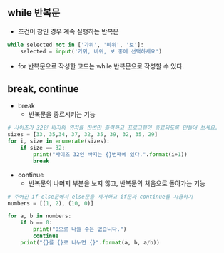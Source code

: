 ## while 반복문
+ 조건이 참인 경우 계속 실행하는 반복문
``` python
while selected not in ['가위', '바위', '보']:
    selected = input('가위, 바위, 보 중에 선택하세요')
```
+ for 반복문으로 작성한 코드는 while 반복문으로 작성할  수 있다.

## break, continue
+ break
    + 반복문을 종료시키는 기능
``` python
# 사이즈가 32인 바지의 위치를 한번만 출력하고 프로그램이 종료되도록 만들어 보세요.
sizes = [33, 35,34, 37, 32, 35, 39, 32, 35, 29]
for i, size in enumerate(sizes):
    if size == 32:
        print("사이즈 32인 바지는 {}번째에 있다.".format(i+1))
        break
```

+ continue
    + 반복문의 나머지 부분을 보지 않고, 반복문의 처음으로 돌아가는 기능
``` python
# 주어진 if-else문에서 else문을 제거하고 if문과 continue를 사용하기
numbers = [(1, 2), (10, 0)]

for a, b in numbers:
    if b == 0:
        print("0으로 나눌 수는 없습니다.")
        continue
    print("{}를 {}로 나누면 {}".format(a, b, a/b))
```